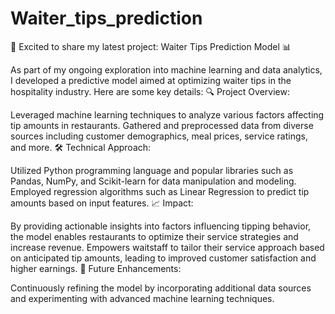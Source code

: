 # Waiter_tips_prediction

🚀 Excited to share my latest project: Waiter Tips Prediction Model 📊

As part of my ongoing exploration into machine learning and data analytics, I developed a predictive model aimed at optimizing waiter tips in the hospitality industry. Here are some key details:
🔍 Project Overview:

Leveraged machine learning techniques to analyze various factors affecting tip amounts in restaurants.
Gathered and preprocessed data from diverse sources including customer demographics, meal prices, service ratings, and more.
🛠️ Technical Approach:

Utilized Python programming language and popular libraries such as Pandas, NumPy, and Scikit-learn for data manipulation and modeling.
Employed regression algorithms such as Linear Regression to predict tip amounts based on input features.
📈 Impact:

By providing actionable insights into factors influencing tipping behavior, the model enables restaurants to optimize their service strategies and increase revenue.
Empowers waitstaff to tailor their service approach based on anticipated tip amounts, leading to improved customer satisfaction and higher earnings.
🌟 Future Enhancements:

Continuously refining the model by incorporating additional data sources and experimenting with advanced machine learning techniques.
